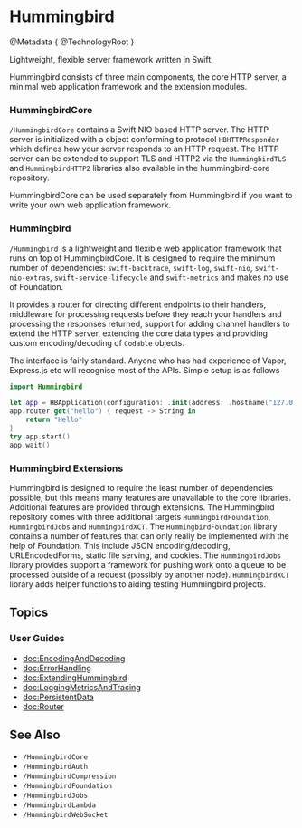 # Hummingbird

@Metadata {
    @TechnologyRoot
}

Lightweight, flexible server framework written in Swift.

Hummingbird consists of three main components, the core HTTP server, a minimal web application framework and the extension modules.

### HummingbirdCore

``/HummingbirdCore`` contains a Swift NIO based HTTP server. The HTTP server is initialized with a object conforming to protocol `HBHTTPResponder` which defines how your server responds to an HTTP request. The HTTP server can be extended to support TLS and HTTP2 via the ``HummingbirdTLS`` and ``HummingbirdHTTP2`` libraries also available in the hummingbird-core repository.

HummingbirdCore can be used separately from Hummingbird if you want to write your own web application framework.

### Hummingbird

``/Hummingbird`` is a lightweight and flexible web application framework that runs on top of HummingbirdCore. It is designed to require the minimum number of dependencies: `swift-backtrace`, `swift-log`, `swift-nio`, `swift-nio-extras`, `swift-service-lifecycle` and `swift-metrics` and makes no use of Foundation.

It provides a router for directing different endpoints to their handlers, middleware for processing requests before they reach your handlers and processing the responses returned, support for adding channel handlers to extend the HTTP server, extending the core data types and providing custom encoding/decoding of `Codable` objects.

The interface is fairly standard. Anyone who has had experience of Vapor, Express.js etc will recognise most of the APIs. Simple setup is as follows

```swift
import Hummingbird

let app = HBApplication(configuration: .init(address: .hostname("127.0.0.1", port: 8080)))
app.router.get("hello") { request -> String in
    return "Hello"
}
try app.start()
app.wait()
```

### Hummingbird Extensions

Hummingbird is designed to require the least number of dependencies possible, but this means many features are unavailable to the core libraries. Additional features are provided through extensions. The Hummingbird repository comes with three additional targets ``HummingbirdFoundation``, ``HummingbirdJobs`` and ``HummingbirdXCT``. The ``HummingbirdFoundation`` library contains a number of features that can only really be implemented with the help of Foundation. This include JSON encoding/decoding, URLEncodedForms, static file serving, and cookies. The ``HummingbirdJobs`` library provides support a framework for pushing work onto a queue to be processed outside of a request (possibly by another node). ``HummingbirdXCT`` library adds helper functions to aiding testing Hummingbird projects.

## Topics

### User Guides

- <doc:EncodingAndDecoding>
- <doc:ErrorHandling>
- <doc:ExtendingHummingbird>
- <doc:LoggingMetricsAndTracing>
- <doc:PersistentData>
- <doc:Router>

## See Also

- ``/HummingbirdCore``
- ``/HummingbirdAuth``
- ``/HummingbirdCompression``
- ``/HummingbirdFoundation``
- ``/HummingbirdJobs``
- ``/HummingbirdLambda``
- ``/HummingbirdWebSocket``
